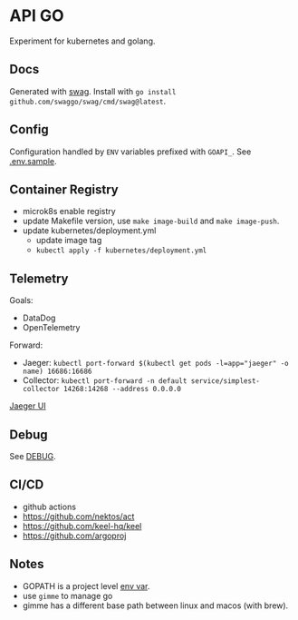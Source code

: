 # API GO

Experiment for kubernetes and golang.

## Docs

Generated with [swag](https://github.com/swaggo/swag). Install with `go install github.com/swaggo/swag/cmd/swag@latest`.

## Config

Configuration handled by `ENV` variables prefixed with `GOAPI_`. See [.env.sample](./.env.sample).

## Container Registry

- microk8s enable registry
- update Makefile version, use `make image-build` and `make image-push`.
- update kubernetes/deployment.yml
  - update image tag
  - `kubectl apply -f kubernetes/deployment.yml`

## Telemetry

Goals:

- DataDog
- OpenTelemetry

Forward:

- Jaeger: `kubectl port-forward $(kubectl get pods -l=app="jaeger" -o name) 16686:16686`
- Collector: `kubectl port-forward -n default service/simplest-collector 14268:14268 --address 0.0.0.0`

[Jaeger UI](http://localhost:16686/)

## Debug

See [DEBUG](./DEBUG.md).

## CI/CD

- github actions
- <https://github.com/nektos/act>
- <https://github.com/keel-hq/keel>
- <https://github.com/argoproj>

## Notes

- GOPATH is a project level [env var](https://github.com/travis-ci/gimme/issues/240).
- use `gimme` to manage go
- gimme has a different base path between linux and macos (with brew).
